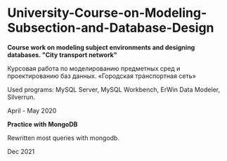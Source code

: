 # University-Course-on-Modeling-Subsection-and-Database-Design

**Course work on modeling subject environments and designing databases. "City transport network"**

Курсовая работа по моделированию предметных сред и проектированию баз данных. «Городская транспортная сеть»

Used programs: MySQL Server, MySQL Workbench, ErWin Data Modeler, Silverrun.

April - May 2020

**Practice with MongoDB**

Rewritten most queries with mongodb.

Dec 2021
